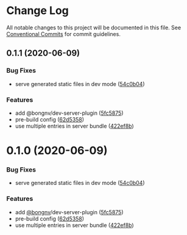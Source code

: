 # Change Log

All notable changes to this project will be documented in this file.
See [Conventional Commits](https://conventionalcommits.org) for commit guidelines.

## 0.1.1 (2020-06-09)


### Bug Fixes

* serve generated static files in dev mode ([54c0b04](https://github.com/bongnv/vuestatic/commit/54c0b04862f1721d4f96c220b09c8bc7594c42d6))


### Features

* add @bongnv/dev-server-plugin ([5fc5875](https://github.com/bongnv/vuestatic/commit/5fc5875daec2c91741f1b43cea777ab6b564d098))
* pre-build config ([62d5358](https://github.com/bongnv/vuestatic/commit/62d53581ddf9629e2ad99f2d7601a9ffc45f36f7))
* use multiple entries in server bundle ([422ef8b](https://github.com/bongnv/vuestatic/commit/422ef8b67250482ab326857415358f3647a3e6da))





<a name="0.1.0"></a>
# 0.1.0 (2020-06-09)


### Bug Fixes

* serve generated static files in dev mode ([54c0b04](https://github.com/bongnv/vuestatic/commit/54c0b04))


### Features

* add [@bongnv](https://github.com/bongnv)/dev-server-plugin ([5fc5875](https://github.com/bongnv/vuestatic/commit/5fc5875))
* pre-build config ([62d5358](https://github.com/bongnv/vuestatic/commit/62d5358))
* use multiple entries in server bundle ([422ef8b](https://github.com/bongnv/vuestatic/commit/422ef8b))
